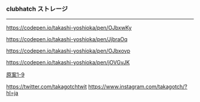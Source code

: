 ### clubhatch ストレージ
---
https://codepen.io/takashi-yoshioka/pen/OJbxwKy

https://codepen.io/takashi-yoshioka/pen/JjbraOq

https://codepen.io/takashi-yoshioka/pen/OJbxovp

https://codepen.io/takashi-yoshioka/pen/jOVGvJK


[原案1-9](https://codepen.io/your-work?cursor=ZD0xJm89MCZwPTEmdj01MDM3MzU5Nw==)


https://twitter.com/takagotchtwit
https://www.instagram.com/takagotch/?hl=ja



```
```

```
```

```
```


```
```





